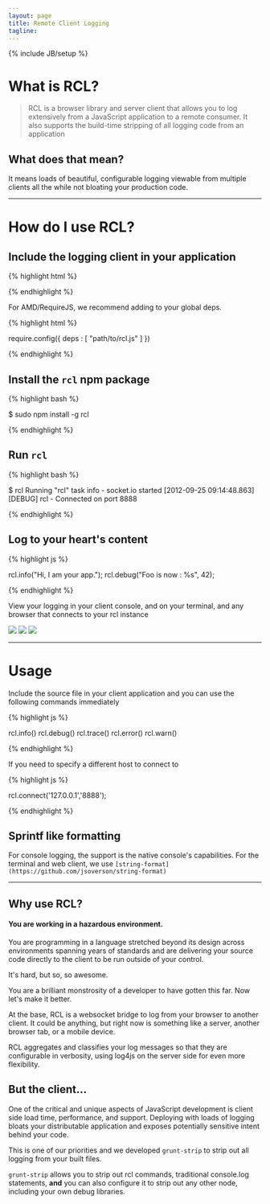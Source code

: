 ```yaml
---
layout: page
title: Remote Client Logging
tagline:
---
```

{% include JB/setup %}

# What is RCL?

> RCL is a browser library and server client that allows you to log extensively from a JavaScript
> application to a remote consumer. It also supports the build-time stripping of all logging code
> from an application

## What does that mean?

It means loads of beautiful, configurable logging viewable
from multiple clients all the while not bloating your production code.

---------------------------------

# How do I use RCL?

## Include the logging client in your application

{% highlight html %}

<script src="path/to/rcl.js"></script>

{% endhighlight %}

For AMD/RequireJS, we recommend adding to your global deps.

{% highlight html %}

require.config({
  deps : [
    "path/to/rcl.js"
  ]
})

{% endhighlight %}

## Install the `rcl` npm package

{% highlight bash %}

$ sudo npm install -g rcl

{% endhighlight %}

## Run `rcl`

{% highlight bash %}

$ rcl
Running "rcl" task
   info  - socket.io started
[2012-09-25 09:14:48.863] [DEBUG] rcl - Connected on port 8888

{% endhighlight %}

## Log to your heart's content

{% highlight js %}

rcl.info("Hi, I am your app.");
rcl.debug("Foo is now : %s", 42);

{% endhighlight %}

View your logging in your client console, and on your terminal,
and any browser that connects to your rcl instance

<img src="{{BASE_PATH}}/assets/images/terminal-output.jpg">

<img src="{{BASE_PATH}}/assets/images/chrome-output.jpg">

<img src="{{BASE_PATH}}/assets/images/iphone-output.png">

---------------------------------

# Usage

Include the source file in your client application and
you can use the following commands immediately

{% highlight js %}

rcl.info()
rcl.debug()
rcl.trace()
rcl.error()
rcl.warn()

{% endhighlight %}

If you need to specify a different host to connect to

{% highlight js %}

rcl.connect('127.0.0.1','8888');

{% endhighlight %}

## Sprintf like formatting

For console logging, the support is the native console's capabilities.
For the terminal and web client, we use `[string-format](https://github.com/jsoverson/string-format)`

-----------------------------------

## Why use RCL?

#### You are working in a hazardous environment.

You are programming in a language stretched beyond its design across environments spanning
years of standards and are delivering your source code directly to the client
to be run outside of your control.

It's hard, but so, so awesome.

You are a brilliant monstrosity of a developer to have gotten this far. Now let's make it better.

At the base, RCL is a websocket bridge to log from your browser to another client. It could be anything,
but right now is something like a server, another browser tab, or a mobile device.

RCL aggregates and classifies your log messages so that they are configurable in verbosity, using
log4js on the server side for even more flexibility.

## But the client...

One of the critical and unique aspects of JavaScript development
is client side load time, performance, and support. Deploying with loads
of logging bloats your distributable application and exposes
potentially sensitive intent behind your code.

This is one of our priorities and we developed `grunt-strip` to
strip out all logging from your built files.

`grunt-strip` allows you to strip out rcl commands, traditional console.log statements, **and** you
can also configure it to strip out any other node, including your own debug libraries.

